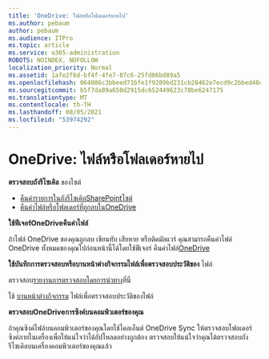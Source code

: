 ```yaml
---
title: 'OneDrive: ไฟล์หรือโฟลเดอร์หายไป'
ms.author: pebaum
author: pebaum
ms.audience: ITPro
ms.topic: article
ms.service: o365-administration
ROBOTS: NOINDEX, NOFOLLOW
localization_priority: Normal
ms.assetid: 1afe2f6d-bf4f-4fe7-87c6-25fd86bd89a5
ms.openlocfilehash: 064086c3bbeed71bfe1f9209bd231cb28462e7ecd9c2bbed40c4716392eabe72
ms.sourcegitcommit: b5f7da89a650d2915dc652449623c78be6247175
ms.translationtype: MT
ms.contentlocale: th-TH
ms.lasthandoff: 08/05/2021
ms.locfileid: "53974292"
---
```

# <a name="onedrive-missing-files-or-folders"></a>OneDrive: ไฟล์หรือโฟลเดอร์หายไป

**ตรวจสอบถังรีไซเคิล** ของไซต์

- [คืนค่ารายการในถังรีไซเคิลSharePointไซต์](https://support.microsoft.com/office/restore-items-in-the-recycle-bin-that-were-deleted-from-sharepoint-or-teams-6df466b6-55f2-4898-8d6e-c0dff851a0be)
- [คืนค่าไฟล์หรือโฟลเดอร์ที่ถูกลบในOneDrive](https://support.office.com/article/Restore-deleted-files-or-folders-in-OneDrive-949ada80-0026-4db3-a953-c99083e6a84f)


**ใช้ฟีเจอร์OneDriveคืนค่าไฟล์** 

ถ้าไฟล์ OneDrive ของคุณถูกลบ เขียนทับ เสียหาย หรือติดมัลแวร์ คุณสามารถคืนค่าไฟล์ OneDrive ทั้งหมดของคุณไปก่อนหน้านี้ได้โดยใช้ฟีเจอร์ คืนค่าไฟล์[OneDrive](https://support.office.com/article/Restore-your-OneDrive-fa231298-759d-41cf-bcd0-25ac53eb8a15)


**ใช้บันทึกการตรวจสอบหรือบานหน้าต่างกิจกรรมไฟล์เพื่อตรวจสอบประวัติของ** ไฟล์

ตรวจสอบ[รายงานการตรวจสอบโดยการ](https://docs.microsoft.com/microsoft-365/compliance/search-the-audit-log-in-security-and-compliance)[นําทาง](https://sip.protection.office.com/)ที่นี่


ใช้ [บานหน้าต่างกิจกรรม](https://support.office.com/article/File-activity-in-a-document-library-6105ecda-1dd0-4f6f-9542-102bf5c0ffe0) ไฟล์เพื่อตรวจสอบประวัติของไฟล์


**ตรวจสอบOneDriveการซิงค์บนคอมพิวเตอร์ของคุณ**

ถ้าคุณซิงค์ไฟล์บนคอมพิวเตอร์ของคุณโดยใช้ไคลเอ็นต์ OneDrive Sync ให้ตรวจสอบโฟลเดอร์ซิงค์ภายในเครื่องเพื่อให้แน่ใจว่าได้อัปโหลดอย่างถูกต้อง ตรวจสอบให้แน่ใจว่าคุณได้ตรวจสอบถังรีไซเคิลบนเครื่องคอมพิวเตอร์ของคุณแล้ว

